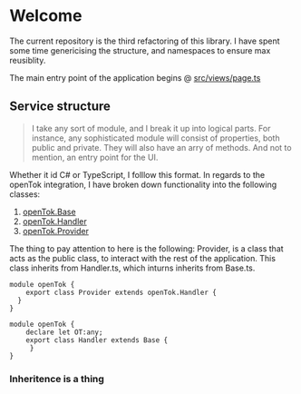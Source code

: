 # Welcome
The current repository is the third refactoring of this library. I have spent some time genericising the structure, and namespaces to ensure max reusiblity.

The main entry point of the application begins @ <a href="https://github.com/vmfdesign/openTok3/blob/master/src/views/page.ts">src/views/page.ts</a>

## Service structure
> I take any sort of module, and I break it up into logical parts.  For instance, any sophisticated module will consist of properties, both public and private.  They will also have an arry of methods. And not to mention, an entry point for the UI.

Whether it id C# or TypeScript, I folllow this format.  In regards to the openTok integration, I have broken down functionality into the following classes:

1) <a href="https://github.com/vmfdesign/openTok3/blob/master/src/services/base.ts">openTok.Base</A>
2) <a href="https://github.com/vmfdesign/openTok3/blob/master/src/services/handler.ts">openTok.Handler</A>
3) <a href="https://github.com/vmfdesign/openTok3/blob/master/src/services/provider.ts">openTok.Provider</A>

The thing to pay attention to here is the following:
Provider, is a class that acts as the public class, to interact with the rest of the application.  This class inherits from Handler.ts, which inturns inherits from Base.ts.

```
module openTok {
    export class Provider extends openTok.Handler {
  }
}
```

```
module openTok {
    declare let OT:any;
    export class Handler extends Base {
     }
}
```

### Inheritence is a thing
